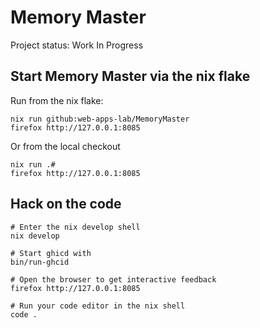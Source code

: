 # Memory Master

Project status: Work In Progress

## Start Memory Master via the nix flake

Run from the nix flake:

```
nix run github:web-apps-lab/MemoryMaster
firefox http://127.0.0.1:8085
```

Or from the local checkout

```
nix run .#
firefox http://127.0.0.1:8085
```

## Hack on the code

```Shell
# Enter the nix develop shell
nix develop

# Start ghicd with
bin/run-ghcid

# Open the browser to get interactive feedback
firefox http://127.0.0.1:8085

# Run your code editor in the nix shell
code .
```